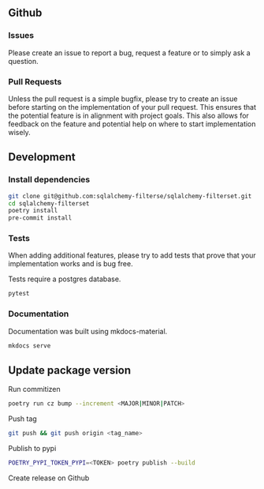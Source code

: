 ## Github
### Issues
Please create an issue to report a bug, request a feature or to simply ask a question.

### Pull Requests
Unless the pull request is a simple bugfix, please try to create an issue before starting on the implementation of your pull request.
This ensures that the potential feature is in alignment with project goals.
This also allows for feedback on the feature and potential help on where to start implementation wisely.

## Development
### Install dependencies

```bash
git clone git@github.com:sqlalchemy-filterse/sqlalchemy-filterset.git
cd sqlalchemy-filterset
poetry install
pre-commit install
```

### Tests
When adding additional features, please try to add tests that prove that your implementation works and is bug free.

Tests require a postgres database.

```bash
pytest
```


### Documentation
Documentation was built using mkdocs-material.
```bash
mkdocs serve
```

## Update package version
Run commitizen

```bash
poetry run cz bump --increment <MAJOR|MINOR|PATCH>
```

Push tag

```bash
git push && git push origin <tag_name>
```

Publish to pypi
```bash
POETRY_PYPI_TOKEN_PYPI=<TOKEN> poetry publish --build
```

Create release on Github
